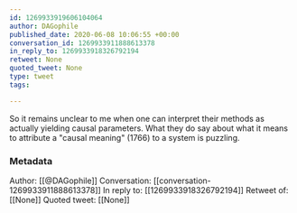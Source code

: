 ```yaml
---
id: 1269933919606104064
author: DAGophile
published_date: 2020-06-08 10:06:55 +00:00
conversation_id: 1269933911888613378
in_reply_to: 1269933918326792194
retweet: None
quoted_tweet: None
type: tweet
tags:

---
```


So it remains unclear to me when one can interpret their methods as actually yielding causal parameters. What they do say about what it means to attribute a "causal meaning" (1766) to a system is puzzling.

### Metadata

Author: [[@DAGophile]]
Conversation: [[conversation-1269933911888613378]]
In reply to: [[1269933918326792194]]
Retweet of: [[None]]
Quoted tweet: [[None]]
